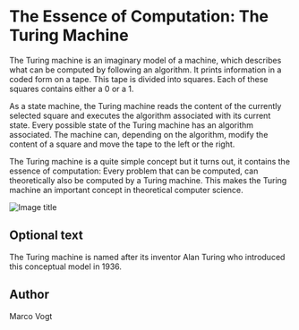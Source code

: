 <!-- BEGIN TITLE -->
# The Essence of Computation: The Turing Machine
<!-- END TITLE -->

<!-- BEGIN BODY -->
The Turing machine is an imaginary model of a machine, which describes what can be computed by following an algorithm. It prints information in a coded form on a tape. This tape is divided into squares. Each of these squares contains either a 0 or a 1.

As a state machine, the Turing machine reads the content of the currently selected square and executes the algorithm associated with its current state. Every possible state of the Turing machine has an algorithm associated. The machine can, depending on the algorithm, modify the content of a square and move the tape to the left or the right.

The Turing machine is a quite simple concept but it turns out, it contains the essence of computation: Every problem that can be computed, can theoretically also be computed by a Turing machine. This makes the Turing machine an important concept in theoretical computer science.
<!-- END BODY -->


![Image title](../images/image-019-the-turing-machine.jpg)


## Optional text
<!-- BEGIN OPTIONAL -->
The Turing machine is named after its inventor Alan Turing who introduced this conceptual model in 1936.
<!-- END OPTIONAL -->



## Author
<!-- BEGIN AUTHOR -->
Marco Vogt
<!-- END AUTHOR -->
